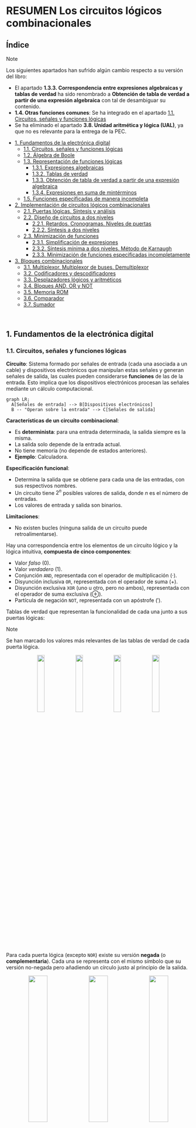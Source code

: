 # RESUMEN Los circuitos lógicos combinacionales

## Índice

>[!NOTE]
>Los siguientes apartados han sufrido algún cambio respecto a su versión del libro:
>- El apartado **1.3.3. Correspondencia entre expresiones algebraicas y tablas de verdad** ha sido renombrado a **Obtención de tabla de verdad a partir de una expresión algebraica** con tal de desambiguar su contenido.
>- **1.4. Otras funciones comunes**: Se ha integrado en el apartado [1.1. Circuitos, señales y funciones lógicas](#1-fundamentos-de-la-electrónica-digital)
>- Se ha eliminado el apartado **3.8. Unidad aritmética y lógica (UAL)**, ya que no es relevante para la entrega de la PEC.

- [1. Fundamentos de la electrónica digital](#1-fundamentos-de-la-electrónica-digital)
	- [1.1. Circuitos, señales y funciones lógicas](#11-circuitos-señales-y-funciones-lógicas)
	- [1.2. Álgebra de Boole](#12-álgebra-de-boole)
	- [1.3. Representación de funciones lógicas](#13-representación-de-funciones-lógicas)
		- [1.3.1. Expresiones algebraicas](#131-expresiones-algebraicas)
		- [1.3.2. Tablas de verdad](#132-tablas-de-verdad)
		- [1.3.3. Obtención de tabla de verdad a partir de una expresión algebraica](#133-obtención-de-tabla-de-verdad-a-partir-de-una-expresión-algebraica)
		- [1.3.4. Expresiones en suma de mintérminos](#134-expresiones-en-suma-de-mintérminos)
	- [1.5. Funciones especificadas de manera incompleta](#15-funciones-especificadas-de-manera-incompleta)
- [2. Implementación de circuitos lógicos combinacionales](#2-implementación-de-circuitos-lógicos-combinacionales)
	- [2.1. Puertas lógicas. Síntesis y análisis](#21-puertas-lógicas-síntesis-y-análisis)
	- [2.2. Diseño de circuitos a dos niveles](#22-diseño-de-circuitos-a-dos-niveles)
		- [2.2.1. Retardos. Cronogramas. Niveles de puertas](#221-retardos-cronogramas-niveles-de-puertas)
		- [2.2.2. Síntesis a dos niveles](#222-síntesis-a-dos-niveles)
	- [2.3. Minimización de funciones](#23-minimización-de-funciones)
		- [2.3.1. Simplificación de expresiones](#231-simplificación-de-expresiones)
		- [2.3.2. Síntesis mínima a dos niveles. Método de Karnaugh](#232-síntesis-mínima-a-dos-niveles-método-de-karnaugh)
		- [2.3.3. Minimización de funciones especificadas incompletamente](#233-minimización-de-funciones-especificadas-incompletamente)
- [3. Bloques combinacionales](#3-bloques-combinacionales)
	- [3.1. Multiplexor. Multiplexor de buses. Demultiplexor](#31-multiplexor-multiplexor-de-buses-demultiplexor)
	- [3.2. Codificadores y descodificadores](#32-codificadores-y-descodificadores)
	- [3.3. Desplazadores lógicos y aritméticos](#33-desplazadores-lógicos-y-aritméticos)
	- [3.4. Bloques AND, OR y NOT](#34-bloques-and-or-y-not)
	- [3.5. Memoria ROM](#35-memoria-rom)
	- [3.6. Comparador](#36-comparador)
	- [3.7. Sumador](#37-sumador)

<br>

## 1. Fundamentos de la electrónica digital

### 1.1. Circuitos, señales y funciones lógicas

**Circuito**: Sistema formado por señales de entrada (cada una asociada a un cable) y dispositivos electrónicos que manipulan estas señales y generan señales de salida, las cuales pueden considerarse **funciones** de las de la entrada. Esto implica que los dispositivos electrónicos procesan las señales mediante un cálculo computacional.

```mermaid
graph LR;
  A[Señales de entrada] --> B[Dispositivos electrónicos]
  B -- "Operan sobre la entrada" --> C[Señales de salida]
```

**Características de un circuito combinacional**:
- Es **determinista**: para una entrada determinada, la salida siempre es la misma.
- La salida solo depende de la entrada actual.
- No tiene memoria (no depende de estados anteriores).
- **Ejemplo**: Calculadora.

**Especificación funcional**:
- Determina la salida que se obtiene para cada una de las entradas, con sus respectivos nombres.
- Un circuito tiene $2^n$ posibles valores de salida, donde $n$ es el número de entradas.
- Los valores de entrada y salida son binarios.

**Limitaciones**:
- No existen bucles (ninguna salida de un circuito puede retroalimentarse).

Hay una correspondencia entre los elementos de un circuito lógico y la lógica intuitiva, **compuesta de cinco componentes**:
- Valor _falso_ (0).
- Valor _verdadero_ (1).
- Conjunción `AND`, representada con el operador de multiplicación $(\cdot)$.
- Disyunción inclusiva `OR`, representada con el operador de suma $(+)$.
- Disyunción exclusiva `XOR` (uno u otro, pero no ambos), representada con el operador de suma exclusiva $(\oplus)$.
- Partícula de negación `NOT`, representada con un apóstrofe $(')$.

Tablas de verdad que representan la funcionalidad de cada una junto a sus puertas lógicas:

>[!NOTE]
>Se han marcado los valores más relevantes de las tablas de verdad de cada puerta lógica.

<div align="center">
	<img width="20%" src="img/11_and.png">
	<img width="20%" src="img/11_or.png">
	<img width="20%" src="img/11_xor.png">
	<img width="20%" src="img/11_not.png">
</div>

<br>

Para cada puerta lógica (excepto `NOR`) existe su versión **negada** (o **complementaria**). Cada una se representa con el mismo símbolo que su versión no-negada pero añadiendo un círculo justo al principio de la salida.

<div align="center">
	<img width="32%" src="img/11_nand.png">
	<img width="32%" src="img/11_nor.png">
	<img width="32%" src="img/11_xnor.png">
</div>

### 1.2. Álgebra de Boole

Los **axiomas** que describen el comportamiento de las operaciones booleanas son los siguientes:

- **Propiedad conmutativa**

	$$x + y = y + x$$  
	$$x \cdot y = y \cdot x$$

- **Propiedad asociativa**

	$$x + (y + z) = (x + y) + z$$  
	$$x \cdot (y \cdot z) = (x \cdot y) \cdot z$$

- **Propiedad distributiva**

	$$x \cdot (y + z) = x \cdot y + x \cdot z$$  
	$$x + (y \cdot z) = (x + y) \cdot (x + z)$$

- **Elementos neutros**

	$$x + 0 = x$$  
	$$x \cdot 1 = x$$

- **Complementación**

	El negado de la suma es el producto de negados. En lógica proposicional, esto sería lo mismo que $L \vee \neg L$, lo cual es verdadero (1):

	$$x + x' = 1$$

	El negado del producto es la suma de negados. En lógica proposicional, esto sería lo mismo que $L \wedge \neg L$, lo cual es falso (0):

	$$x \cdot x' = 0$$

- **Ley de idempotencia**

	$$x + x = x$$  
	$$x \cdot x = x$$

- **Ley de absorción**

	$$x + x \cdot y = x$$  
	$$x \cdot (x + y) = x$$

- **Ley de involución**

	$$(x')' = x$$

- **Leyes de De Morgan**

	$$(x + y)' = x' \cdot y'$$  
	$$(x + y)' = x' + y'$$

### 1.3. Representación de funciones lógicas

#### 1.3.1. Expresiones algebraicas

Se puede pasar de una tabla de verdad a una expresión algebraica, y viceversa.

Por ejemplo, si tomamos:

$$f = wx + xy' + yz + xz' + xy$$

Donde:
- El producto representa `AND`, por lo que, por ejemplo, $x$ y $y'$ (el negado de $y$) se conectan entre sí con una puerta `AND`.
- La suma de todos los productos implica que se conecten a una puerta lógica `OR`.

Esta es la representación de la expresión algebraica en un circuito combinacional:

<div align="center">

![](img/131_circuito.png)
</div>

#### 1.3.2. Tablas de verdad

Una **tabla de verdad** expresa una función lógica indicando el valor que toma dicha función para cada posible combinación de valores de las variables de entrada.

Las dimensiones de una tabla de verdad se determinan a partir de esta fórmula:

$$\text{número de interpretaciones} = 2^{\text{número de átomos}}$$

>[!NOTE]
>Tomamos el 2 porque solo existen dos valores posibles (**0** o **1**).

Para determinar la frecuencia de alternancia de los valores de verdad de cada variable, podemos aplicar la siguiente fórmula:

$$\text{frecuencia de alternancia} = 2^{\text{número de átomos - número de columna del átomo}}$$

Ejemplo de tabla de verdad:

<table>
	<tr>
		<th colspan="2">ENTRADAS</th>
		<th>SALIDAS</th>
	</tr>
	<tr>
		<td>$a$</td>
		<td>$b$</td>
		<td>$f$</td>
	</tr>
	<tr>
		<td>$0$</td>
		<td>$0$</td>
		<td>$0$</td>
	</tr>
	<tr>
		<td>$0$</td>
		<td>$1$</td>
		<td>$1$</td>
	</tr>
	<tr>
		<td>$1$</td>
		<td>$0$</td>
		<td>$0$</td>
	</tr>
	<tr>
		<td>$1$</td>
		<td>$1$</td>
		<td>$1$</td>
	</tr>
</table>

Las variables que están en la columna más a la izquierda son las de **más peso**. Asimismo, las que están más a la derecha son las de menos peso.

#### 1.3.3. Obtención de tabla de verdad a partir de una expresión algebraica

Partimos de la siguiente función:

$$f(a,b,c) = a + a'b'c + ac'$$

1. **Identificamos las variables**
	Tenemos 3 variables: $a,b,c$  
	Entonces, hay $2^3 = 8$ combinaciones posibles.

2. **Desglosar términos**
	- $a$ es un término simple.
	- $a'b'c$ significa: NO a AND NO b AND c
	- $ac'$ significa: a AND NO c

3. **Construir la tabla paso a paso**
	<table>
		<tr>
			<th>$a$</th>
			<th>$b$</th>
			<th>$c$</th>
			<th>$a'b'c$</th>
			<th>$ac'$</th>
			<th>$a + a'b'c + ac'$</th>
		</tr>
		<tr>
			<th>0</th>
			<th>0</th>
			<th>0</th>
			<th>0</th>
			<th>0</th>
			<th>0</th>
		</tr>
		<tr>
			<th>0</th>
			<th>0</th>
			<th>1</th>
			<th>1</th>
			<th>0</th>
			<th>1</th>
		</tr>
		<tr>
			<th>0</th>
			<th>1</th>
			<th>0</th>
			<th>0</th>
			<th>0</th>
			<th>0</th>
		</tr>
		<tr>
			<th>0</th>
			<th>1</th>
			<th>1</th>
			<th>0</th>
			<th>0</th>
			<th>0</th>
		</tr>
		<tr>
			<th>1</th>
			<th>0</th>
			<th>0</th>
			<th>0</th>
			<th>1</th>
			<th>1</th>
		</tr>
		<tr>
			<th>1</th>
			<th>0</th>
			<th>1</th>
			<th>0</th>
			<th>0</th>
			<th>1</th>
		</tr>
		<tr>
			<th>1</th>
			<th>1</th>
			<th>0</th>
			<th>0</th>
			<th>1</th>
			<th>1</th>
		</tr>
		<tr>
			<th>1</th>
			<th>1</th>
			<th>1</th>
			<th>0</th>
			<th>0</th>
			<th>1</th>
		</tr>
	</table>

#### 1.3.4. Expresiones en suma de mintérminos

Un mintérmino es una expresión booleana que representa exactamente una combinación de valores de entrada que hace que una función sea igual a 1.

Por ejemplo, dada la función de 2 variables $f(x,y)$, encontramos que todos los mintérminos posibles son:

<table>
	<tr>
		<th>$x$</th>
		<th>$y$</th>
		<th>MINTÉRMINO</th>
		<th>NOTACIÓN</th>
	</tr>
	<tr>
		<th>0</th>
		<th>0</th>
		<th>$x'y'$</th>
		<th>$m_0$</th>
	</tr>
	<tr>
		<th>0</th>
		<th>1</th>
		<th>$x'y$</th>
		<th>$m_1$</th>
	</tr>
	<tr>
		<th>1</th>
		<th>0</th>
		<th>$xy'$</th>
		<th>$m_2$</th>
	</tr>
	<tr>
		<th>1</th>
		<th>1</th>
		<th>$xy$</th>
		<th>$m_3$</th>
	</tr>
</table>

Así pues, podemos representar, por ejemplo, la función $f(x,y) = x'y' + xy$ como $f(x,y) = m_1 + m_3$, lo cual se denomina **suma de mintérminos**.

### 1.5. Funciones especificadas de manera incompleta

Son aquellas funciones que presenta combinaciones _don't care_; es decir, combinaciones que nunca se producirán. Se representan con una $x$ en la tabla de verdad.

Ejemplo:

<table>
	<tr>
		<th colspan="3">ENTRADAS</th>
		<th>SALIDAS</th>
	</tr>
	<tr>
		<th>$x_2$</th>
		<th>$x_1$</th>
		<th>$x_0$</th>
		<th>$f_0$</th>
	</tr>
	<tr>
		<th>0</th>
		<th>0</th>
		<th>0</th>
		<th>0</th>
	</tr>
	<tr>
		<th>0</th>
		<th>0</th>
		<th>1</th>
		<th>x</th>
	</tr>
	<tr>
		<th>0</th>
		<th>1</th>
		<th>0</th>
		<th>x</th>
	</tr>
	<tr>
		<th>0</th>
		<th>1</th>
		<th>1</th>
		<th>x</th>
	</tr>
	<tr>
		<th>1</th>
		<th>0</th>
		<th>0</th>
		<th>1</th>
	</tr>
	<tr>
		<th>1</th>
		<th>0</th>
		<th>1</th>
		<th>x</th>
	</tr>
	<tr>
		<th>1</th>
		<th>1</th>
		<th>0</th>
		<th>0</th>
	</tr>
	<tr>
		<th>1</th>
		<th>1</th>
		<th>1</th>
		<th>1</th>
	</tr>
</table>

## 2. Implementación de circuitos lógicos combinacionales

### 2.1. Puertas lógicas. Síntesis y análisis

Explicado en el apartado [1.1. Circuitos, señales y funciones lógicas](#11-circuitos-señales-y-funciones-lógicas).

### 2.2. Diseño de circuitos a dos niveles

#### 2.2.1. Retardos. Cronogramas. Niveles de puertas

Para realizar un cronograma, nos fijamos en su tabla de verdad. Por ejemplo, si tenemos la siguiente tabla:

<table>
	<tr>
		<th colspan="4">ENTRADA</th>
		<th>SALIDA</th>
	</tr>
	<tr>
		<th>$a$</th>
		<th>$b$</th>
		<th>$c$</th>
		<th>$d$</th>
		<th>$f_2$</th>
	</tr>
	<tr>
		<td>0</td>
		<td>0</td>
		<td>0</td>
		<td>0</td>
		<td>0</td>
	</tr>
	<tr>
		<td>0</td>
		<td>0</td>
		<td>0</td>
		<td>1</td>
		<td>0</td>
	</tr>
	<tr>
		<td>0</td>
		<td>0</td>
		<td>1</td>
		<td>0</td>
		<td>0</td>
	</tr>
	<tr>
		<td>0</td>
		<td>0</td>
		<td>1</td>
		<td>1</td>
		<td>0</td>
	</tr>
	<tr>
		<td>0</td>
		<td>1</td>
		<td>0</td>
		<td>0</td>
		<td>0</td>
	</tr>
	<tr>
		<td>0</td>
		<td>1</td>
		<td>0</td>
		<td>1</td>
		<td>0</td>
	</tr>
	<tr>
		<td>0</td>
		<td>1</td>
		<td>1</td>
		<td>0</td>
		<td>1</td>
	</tr>
	<tr>
		<td>0</td>
		<td>1</td>
		<td>1</td>
		<td>1</td>
		<td>1</td>
	</tr>
	<tr>
		<td>1</td>
		<td>0</td>
		<td>0</td>
		<td>0</td>
		<td>0</td>
	</tr>
	<tr>
		<td>1</td>
		<td>0</td>
		<td>0</td>
		<td>1</td>
		<td>1</td>
	</tr>
	<tr>
		<td>1</td>
		<td>0</td>
		<td>1</td>
		<td>0</td>
		<td>0</td>
	</tr>
	<tr>
		<td>1</td>
		<td>0</td>
		<td>1</td>
		<td>1</td>
		<td>1</td>
	</tr>
	<tr>
		<td>1</td>
		<td>1</td>
		<td>0</td>
		<td>0</td>
		<td>0</td>
	</tr>
	<tr>
		<td>1</td>
		<td>1</td>
		<td>0</td>
		<td>1</td>
		<td>1</td>
	</tr>
	<tr>
		<td>1</td>
		<td>1</td>
		<td>1</td>
		<td>0</td>
		<td>1</td>
	</tr>
	<tr>
		<td>1</td>
		<td>1</td>
		<td>1</td>
		<td>1</td>
		<td>1</td>
	</tr>
</table>

Y tenemos el siguiente cronograma:

<div align="center>

![](img/221_cronograma_sin_resolver.jpg)
</div>

Vamos buscando en el cronograma las diferentes combinaciones `abcd` y miramos cuál es la salida `f` en cada caso. Por ejemplo, en el primer intervalo, vemos que `abcd = 0011` y, para esta combinación, la salida `f` vale 0. Por lo tanto, añadimos al cronograma el valor 0. Y así, sucesivamente, obtenemos el cronograma siguiente:

<div align="center>

![](img/221_cronograma_resuelto.jpg)
</div>

#### 2.2.2. Síntesis a dos niveles

Los circuitos que se obtienen a partir de las sumas de mintérminos se denominan **circuitos a dos niveles**. El proceso por el que se obtienen se denomina **síntesis a dos niveles**.

El proceso se especifica en el apartado [2.3.2. Síntesis mínima a dos niveles. Método de Karnaugh](#232-síntesis-mínima-a-dos-niveles-método-de-karnaugh).

### 2.3. Minimización de funciones

#### 2.3.1. Simplificación de expresiones

Visto en el siguiente apartado.

#### 2.3.2. Síntesis mínima a dos niveles. Método de Karnaugh

El método de Karnaugh se usa para la simplificación de cualquier expresión algebraica o tabla de verdad con el fin de diseñar circuitos lógicos más simples y eficientes.

Para aplicarlo, seguimos los siguientes paso:

1. **Construcción del mapa de Karnaugh**

	El mapa de Karnaugh es una tabla de 2, 3, 4, o más variables que organiza las combinaciones de entradas posibles en un formato de tabla bidimensional. Cada celda de la tabla representa una combinación específica de valores de las variables y el valor de la función booleana correspondiente.

	Para simplificar las expresiones booleanas, el número de variables determina el tamaño del mapa de Karnaugh:

	- **2 variables**: Mapa de 2x2 (4 celdas)
	- **3 variables**: Mapa de 2x4 (8 celdas)
	- **4 variables**: Mapa de 4x4 (16 celdas)
	- **5 o más variables**: Mapas más grandes, pero la idea es la misma.

	>Se tiene que invertir la penúltima fila y columna de la tabla respecto a la tabla de verdad. Es decir, en vez de ser 00, 01, 10, 11, el orden en el mapa de Karnaugh será 00, 01, 11, 10.

2. **Asignación de valores en el mapa**

	Cada celda del mapa corresponde a una combinación de valores para las variables. Los valores de la función booleana (que corresponden a 0 o 1) se colocan en las celdas correspondientes.

3. **Agrupación de 1s**

	El objetivo principal de un mapa de Karnaugh es agrupar los 1s de manera que se forme una expresión booleana más simplificada. Las agrupaciones deben seguir las siguientes reglas:
	- Se deben agrupar todos los 1.
	- Las agrupaciones deben ser potencias de 2 (1, 2, 4, 8, 16...).
	- Las agrupaciones pueden ser horizontales o verticales (no diagonales).
	- Las agrupaciones pueden envolver los bordes del mapa, es decir, las celdas de la parte superior pueden agruparse con las de la parte inferior, o las de la izquierda con las de la derecha, ya que las combinaciones de variables se repiten de forma cíclica.
	- El NÚMERO de cajas debe ser MÍNIMO.
	- El TAMAÑO de las cajas debe ser MÁXIMO (mínimo número de cajas lo más grandes posible).
	- Un mismo elemento puede estar en varias cajas.

4. **Simplificación de la expresión**

	Una vez agrupados los 1s, hallamos la fórmula algebraica para poder realizar el circuito. Para ello, tenemos que fijarnos en aquellos valores comunes de las entradas para cada celda que forma el grupo. Por ejemplo, si nos fijamos en la caja naranja del ejemplo de abajo, vemos que ambas celdas comparten el valor de $a = 0$, $b = 0$ y $c = 1$. Para los valores no compartidos, como $d$, decimos que su valor **no es significativo*, por lo que lo ignoramos. De esta forma, representamos el grupo en álgebra de Bool como $a'b'c$.

	>Para aquellos valores 0 compartidos en los los grupos, negamos su entrada en la expresión algebraica. Por ejemplo $a = 0 \to a'$. Para los valores 1, los representamos sin negar ($c = 1 \to c$). 

<br>

**Ejemplo**

Para entender su aplicación, partimos de la siguiente tabla de verdad para la salida $f$:

<table>
	<tr>
		<th colspan="4">ENTRADA</th>
		<th>SALIDA</th>
	</tr>
	<tr>
		<th>$a$</th>
		<th>$b$</th>
		<th>$c$</th>
		<th>$d$</th>
		<th>$f$</th>
	</tr>
	<tr>
		<td>0</td>
		<td>0</td>
		<td>0</td>
		<td>0</td>
		<td>0</td>
	</tr>
	<tr>
		<td>0</td>
		<td>0</td>
		<td>0</td>
		<td>1</td>
		<td>0</td>
	</tr>
	<tr>
		<td>0</td>
		<td>0</td>
		<td>1</td>
		<td>0</td>
		<td>1</td>
	</tr>
	<tr>
		<td>0</td>
		<td>0</td>
		<td>1</td>
		<td>1</td>
		<td>1</td>
	</tr>
	<tr>
		<td>0</td>
		<td>1</td>
		<td>0</td>
		<td>0</td>
		<td>1</td>
	</tr>
	<tr>
		<td>0</td>
		<td>1</td>
		<td>0</td>
		<td>1</td>
		<td>1</td>
	</tr>
	<tr>
		<td>0</td>
		<td>1</td>
		<td>1</td>
		<td>0</td>
		<td>0</td>
	</tr>
	<tr>
		<td>0</td>
		<td>1</td>
		<td>1</td>
		<td>1</td>
		<td>0</td>
	</tr>
	<tr>
		<td>1</td>
		<td>0</td>
		<td>0</td>
		<td>0</td>
		<td>0</td>
	</tr>
	<tr>
		<td>1</td>
		<td>0</td>
		<td>0</td>
		<td>1</td>
		<td>0</td>
	</tr>
	<tr>
		<td>1</td>
		<td>0</td>
		<td>1</td>
		<td>0</td>
		<td>1</td>
	</tr>
	<tr>
		<td>1</td>
		<td>0</td>
		<td>1</td>
		<td>1</td>
		<td>0</td>
	</tr>
	<tr>
		<td>1</td>
		<td>1</td>
		<td>0</td>
		<td>0</td>
		<td>1</td>
	</tr>
	<tr>
		<td>1</td>
		<td>1</td>
		<td>0</td>
		<td>1</td>
		<td>1</td>
	</tr>
	<tr>
		<td>1</td>
		<td>1</td>
		<td>1</td>
		<td>0</td>
		<td>1</td>
	</tr>
	<tr>
		<td>1</td>
		<td>1</td>
		<td>1</td>
		<td>1</td>
		<td>1</td>
	</tr>
</table>

Su mapa de Karnaugh correspondiente es:

<div align="center">

![](img/232_mapa_de_karnaugh_1.png)
</div>

- **Expresión grupo naranja**: $[a=0,b=0,c=1] \to a'b'c$
- **Expresión grupo gris**: $[a=1,b=1] \to ab$
- **Expresión grupo rosa**: $[b=1,c=0] \to bc'$
- **Expresión grupo amarillo**: $[b=0,c=1,d=0] \to b'cd'$

Expresión de la suma de productos minimizada:

$$f = a'b'c + ab + bc' + b'cd'$$

Circuito mínimo a dos niveles de la expresión:

<div align="center">

![](img/232_circuito.png)
</div>

#### 2.3.3. Minimización de funciones especificadas incompletamente

Si seguimos los pasos vistos en el [anterior apartado](#232-síntesis-mínima-a-dos-niveles-método-de-karnaugh), nos faltaría añadir unos más:

5. **Uso de los valores _don't care_ (X)**

	Pueden considerarse tanto 0s como 1s. SOLO se toman como 1s para agrupar 1s que no pertenezcan a **NINGÚN** grupo. Recordemos que, cuanto más grande es un grupo, más se reducirá su expresión algebraica.

>[!NOTE]
>En caso de que haya SÓLO dos Xs contiguas, trataremos su valor como 0.

**Ejemplo**

<table>
	<tr>
		<th colspan="4">ENTRADA</th>
		<th>SALIDA</th>
	</tr>
	<tr>
		<th>$a$</th>
		<th>$b$</th>
		<th>$c$</th>
		<th>$d$</th>
		<th>$g$</th>
	</tr>
	<tr>
		<td>0</td>
		<td>0</td>
		<td>0</td>
		<td>0</td>
		<td>0</td>
	</tr>
	<tr>
		<td>0</td>
		<td>0</td>
		<td>0</td>
		<td>1</td>
		<td>0</td>
	</tr>
	<tr>
		<td>0</td>
		<td>0</td>
		<td>1</td>
		<td>0</td>
		<td>X</td>
	</tr>
	<tr>
		<td>0</td>
		<td>0</td>
		<td>1</td>
		<td>1</td>
		<td>X</td>
	</tr>
	<tr>
		<td>0</td>
		<td>1</td>
		<td>0</td>
		<td>0</td>
		<td>X</td>
	</tr>
	<tr>
		<td>0</td>
		<td>1</td>
		<td>0</td>
		<td>1</td>
		<td>X</td>
	</tr>
	<tr>
		<td>0</td>
		<td>1</td>
		<td>1</td>
		<td>0</td>
		<td>X</td>
	</tr>
	<tr>
		<td>0</td>
		<td>1</td>
		<td>1</td>
		<td>1</td>
		<td>X</td>
	</tr>
	<tr>
		<td>1</td>
		<td>0</td>
		<td>0</td>
		<td>0</td>
		<td>1</td>
	</tr>
	<tr>
		<td>1</td>
		<td>0</td>
		<td>0</td>
		<td>1</td>
		<td>1</td>
	</tr>
	<tr>
		<td>1</td>
		<td>0</td>
		<td>1</td>
		<td>0</td>
		<td>X</td>
	</tr>
	<tr>
		<td>1</td>
		<td>0</td>
		<td>1</td>
		<td>1</td>
		<td>X</td>
	</tr>
	<tr>
		<td>1</td>
		<td>1</td>
		<td>0</td>
		<td>0</td>
		<td>0</td>
	</tr>
	<tr>
		<td>1</td>
		<td>1</td>
		<td>0</td>
		<td>1</td>
		<td>0</td>
	</tr>
	<tr>
		<td>1</td>
		<td>1</td>
		<td>1</td>
		<td>0</td>
		<td>1</td>
	</tr>
	<tr>
		<td>1</td>
		<td>1</td>
		<td>1</td>
		<td>1</td>
		<td>1</td>
	</tr>
</table>

<div align="center">

![](img/232_mapa_de_karnaugh_2.png)
</div>

$$g = a'b + ab' + c$$

Circuito mínimo a dos niveles de la expresión:

<div align="center">

![](img/233_circuito.png)
</div>

## 3. Bloques combinacionales

### 3.1. Multiplexor. Multiplexor de buses. Demultiplexor

**Multiplexor (MUX)**: Selector de varias señales de entrada para una única salida.

Se compone de:

- **Entradas**
	1. **Entradas de datos $(E)$**
		- **Cantidad de entradas**: $2^n$ entradas $(e_0, e_1, \cdots, e_{2^n - 1})$.
		- **Tamaño de cada entrada**: $m$ bits.
	2. **Entradas de control (o selección) $(C)$**
		- **Cantidad de entradas**: $n$ bits $(c_0, c_1, \cdots, c_{n-1})$.
		- **Tamaño de cada entrada**: 1 bit.
		- **Función**: Decide qué entrada de datos sale por la salida.
	3. **Enable $(VAL)$**
		- **Cantidad de entradas**: 1.
		- **Tamaño**: 1 bit.
		- **Función**: Controla si el MUX está activo (1) o no (0).

- **Salidas**
	1. **Salida ($s$)**
		- **Cantidad de salidas**: 1.
		- **Tamaño**: $m$ bits
		- **Función**: Contiene el valor de la entrada de datos seleccionada por las entradas de control.

**Funcionamiento**:

<div align="center">

![](img/31_multiplexor.png)
</div>

<br>

**Demultiplexor (DEMUX)**: Lo mismo que un multiplexor, pero a la inversa. Determina por qué señal de salida saldrá una única entrada en función de las entradas de control.

Se compone de:

- **Entradas**
	1. **Entradas de datos $(E)$**
		- **Cantidad de entradas**: 1.
		- **Tamaño**: $m$ bits.
	2. **Entradas de control (o selección) $(C)$**
		- **Cantidad de entradas**: $n$ bits $(c_0, c_1, \cdots, c_{n-1})$.
		- **Tamaño de cada entrada**: 1 bit.
		- **Función**: Decide qué entrada de datos sale por la salida.
	3. **Enable $(VAL)$**
		- **Cantidad de entradas**: 1.
		- **Tamaño**: 1 bit.
		- **Función**: Controla si el MUX está activo (1) o no (0).

- **Salidas**
	1. **Salida ($S$)**
		- **Cantidad de salidas**: $2^n$ entradas $(s_0, s_1, \cdots, s_{2^n - 1})$.
		- **Tamaño de cada salida**: $m$ bits.
		- **Función**: Contiene el valor de la entrada de datos seleccionada por las entradas de control.

**Funcionamiento**:

<div align="center">

![](img/31_demultiplexor.png)
</div>

### 3.2. Codificadores y descodificadores

**Codificador (COD)**: Genera la codificación binaria a partir de un número decimal de entrada.

Se compone de:

- **Entradas**
	1. **Entradas de datos $(E)$**
		- **Cantidad de entradas**: $2^n$ entradas $(e_0, e_1, \cdots, e_{2^n - 1})$.
		- **Tamaño de cada entrada**: 1 bit.
	2. **Enable $(VAL)$**
		- **Cantidad de entradas**: 1.
		- **Tamaño**: 1 bit.
		- **Función**: Controla si el COD está activo (1) o no (0).

- **Salidas**
	1. **Salida ($S$)**
		- **Cantidad de salidas**: $n$ salidas $(s_0, s_1, \cdots, s_{n - 1})$.
		- **Tamaño de cada salida**: 1 bit.
		- **Función**: Representa la codificación binaria del número decimal de entrada.

**Funcionamiento**:

<div align="center">

![](img/32_codificador.png)
</div>

<br>

**Descodificador (DECOD)**: Genera la codificación decimal a partir de un número binario de entrada.

>[!IMPORTANT]
>En VerilCirc, los descodificadores solo tienen una entrada, por lo que voy a basar los datos de las entradas en su representación en dicho programa.

Se compone de:

- **Entradas**
	1. **Entradas de datos $(E)$**
		- **Cantidad de entradas**: $1$ entrada.
		- **Tamaño de cada entrada**: $m$ bits.
	2. **Enable $(VAL)$**
		- **Cantidad de entradas**: 1.
		- **Tamaño**: 1 bit.
		- **Función**: Controla si el DECOD está activo (1) o no (0).

- **Salidas**
	1. **Salida ($S$)**
		- **Cantidad de salidas**: $2^n$ salidas $(s_0, s_1, \cdots, s_{2^n - 1})$.
		- **Tamaño de cada salida**: $2^n$ bits.
		- **Función**: Representa la codificación decimal del número binario de entrada.

**Funcionamiento**:

<div align="center">

![](img/32_descodificador.png)
</div>

>Descodificador

### 3.3. Desplazadores lógicos y aritméticos

>[!IMPORTANT]
>Los desplazadores de VerilCirc son **lógicos**.

**Desplazador**: Bloque combinacional que desplaza bits $n$ posiciones hacia la izquierda o hacia la derecha.

Se compone de:

- **Entradas**
	1. **Dirección de memoria $(m)$**
		- **Tamaño**: $n$ bits.
		- **Función**: Selecciona una de las $2^n$ posiciones de memoria.

- **Salidas**
	1. **Dato leído ($n$)**
		- **Tamaño**: $m$ bits.
		- **Función**: Contenido almacenado en la posición indicada por la dirección de memoria $m$.

El contenido de la ROM está predefinido y se comporta como una tabla fija de verdad en la que se mapea cada dirección de entrada (denotado como $@$ en la figura 26b) a un dato de salida (almacenado en $M[@]$).

**Ejemplo de ROM de 4x8**:
- **Dirección de entrada**: 2 bits $\to 2^2 = 4$ posiciones de memoria.
- **Datos almacenados**: 8 bits por posición.
- **Contenido de la memoria**:
	<table>
		<tr>
			<th>DIRECCIÓN $(@)$</th>
			<th>SALIDA $(M[@])$</th>
		</tr>
		<tr>
			<td>00</td>
			<td>11010101</td>
		</tr>
		<tr>
			<td>01</td>
			<td>01101100</td>
		</tr>
		<tr>
			<td>10</td>
			<td>11110000</td>
		</tr>
		<tr>
			<td>11</td>
			<td>00001111</td>
		</tr>
	</table>

**Funcionamiento**:

<div align="center">

![](img/33_desplazadores.png)
</div>

### 3.4. Bloques AND, OR y NOT

Explicados en el apartado [1.1. Circuitos, señales y funciones lógicas](#11-circuitos-señales-y-funciones-lógicas).

### 3.5. Memoria ROM

**Memoria ROM**: Bloque combinacional que permite guardar el valor de $2^m$ palabras de $n$ bits en una posición determinada. A diferencia de una RAM, su contenido es de **solo lectura** (Read-Only Memory).

Se compone de:

- **Entradas**
	1. **Entrada A**
		- **Tamaño**: $n$ bits.
		- **Función**: Primer operando binario.
	2. **Entrada B**
		- **Tamaño**: $n$ bits.
		- **Función**: Segundo operando binario.

- **Salidas**
	1. **$A > B$**
		- **Tamaño**: 1 bits.
		- **Función**: 1 si es cierto, 0 si es falso.
	2. **$A = B$**
		- **Tamaño**: 1 bits.
		- **Función**: 1 si es cierto, 0 si es falso.
	3. **$A < B$**
		- **Tamaño**: 1 bits.
		- **Función**: 1 si es cierto, 0 si es falso.

**Funcionamiento**:

<div align="center">

![](img/35_memoria_rom.png)
</div>

### 3.6. Comparador

**Comparador**: Compara dos números codificados en binario e indica qué relación existe entre estos: si son iguales, si uno es mayor o menor que el otro.

Se compone de:

- **Entradas**
	1. **Entrada A**
		- **Tamaño**: $n$ bits.
		- **Función**: Primer operando binario.
	2. **Entrada B**
		- **Tamaño**: $n$ bits.
		- **Función**: Segundo operando binario.

- **Salidas**
	1. **$A > B$**
		- **Tamaño**: 1 bits.
		- **Función**: 1 si es cierto, 0 si es falso.
	2. **$A = B$**
		- **Tamaño**: 1 bits.
		- **Función**: 1 si es cierto, 0 si es falso.
	3. **$A < B$**
		- **Tamaño**: 1 bits.
		- **Función**: 1 si es cierto, 0 si es falso.

**Funcionamiento**:

<div align="center">

![](img/36_comparador.png)
</div>

### 3.7. Sumador

**Sumador**: Suma dos números binarios y genera una salida con la suma y el acarreo (carry).

Se compone de:

- **Entradas**
	1. **Entrada A**
		- **Tamaño**: $n$ bits.
		- **Función**: Primer operando binario.
	2. **Entrada B**
		- **Tamaño**: $n$ bits.
		- **Función**: Segundo operando binario.
	3. **Carry-in (acarreo de entrada) $(C_{\text{in}})$**
		- **Tamaño**: 1 bits.
		- **Función**: Se usa para sumas encadenadas.

- **Salidas**
	1. **Suma $(S)$**
		- **Tamaño**: $n$ bits.
		- **Función**: Resultado de la suma, sin incluir el acarreo final.
	2. **Carry-out (acarreo de salida) $(C_{\text{out}})$**
		- **Tamaño**: 1 bits.
		- **Función**: Indica si hubo desbordamiento hacia un bit adicional.
	3. **$A < B$**
		- **Tamaño**: 1 bits.
		- **Función**: 1 si es cierto, 0 si es falso.

**Funcionamiento**:

<div align="center">

![](img/37_sumador.png)
</div>
